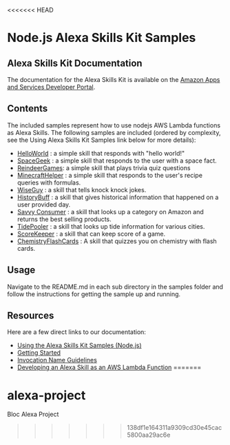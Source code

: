 <<<<<<< HEAD
# Node.js Alexa Skills Kit Samples

## Alexa Skills Kit Documentation
The documentation for the Alexa Skills Kit is available on the [Amazon Apps and Services Developer Portal](https://developer.amazon.com/appsandservices/solutions/alexa/alexa-skills-kit/).

## Contents
The included samples represent how to use nodejs AWS Lambda functions as Alexa Skills.
The following samples are included (ordered by complexity, see the Using Alexa Skills Kit Samples
link below for more details):

- [HelloWorld](samples/helloWorld) : a simple skill that responds with "hello world!"
- [SpaceGeek](samples/spaceGeek) : a simple skill that responds to the user with a space fact.
- [ReindeerGames](samples/reindeerGames): a simple skill that plays trivia quiz questions
- [MinecraftHelper](samples/minecraftHelper) : a simple skill that responds to the user's recipe queries with formulas.
- [WiseGuy](samples/wiseGuy) : a skill that tells knock knock jokes.
- [HistoryBuff](samples/historyBuff) : a skill that gives historical information that happened on a user provided day.
- [Savvy Consumer](samples/savvyConsumer) : a skill that looks up a category on Amazon and returns the best selling products.
- [TidePooler](samples/tidePooler) : a skill that looks up tide information for various cities.
- [ScoreKeeper](samples/scoreKeeper) : a skill that can keep score of a game.
- [ChemistryFlashCards](samples/ChemistryFlashCards) : A skill that quizzes you on chemistry with flash cards.

## Usage
Navigate to the README.md in each sub directory in the samples folder and follow the instructions for getting the sample up and running.

## Resources
Here are a few direct links to our documentation:

- [Using the Alexa Skills Kit Samples (Node.js)](https://developer.amazon.com/public/solutions/alexa/alexa-skills-kit/docs/using-the-alexa-skills-kit-samples)
- [Getting Started](https://developer.amazon.com/appsandservices/solutions/alexa/alexa-skills-kit/getting-started-guide)
- [Invocation Name Guidelines](https://developer.amazon.com/public/solutions/alexa/alexa-skills-kit/docs/choosing-the-invocation-name-for-an-alexa-skill)
- [Developing an Alexa Skill as an AWS Lambda Function](https://developer.amazon.com/appsandservices/solutions/alexa/alexa-skills-kit/docs/developing-an-alexa-skill-as-a-lambda-function)
=======
# alexa-project
Bloc Alexa Project
>>>>>>> 138df1e164311a9309cd30e45cac5800aa29ac6e
